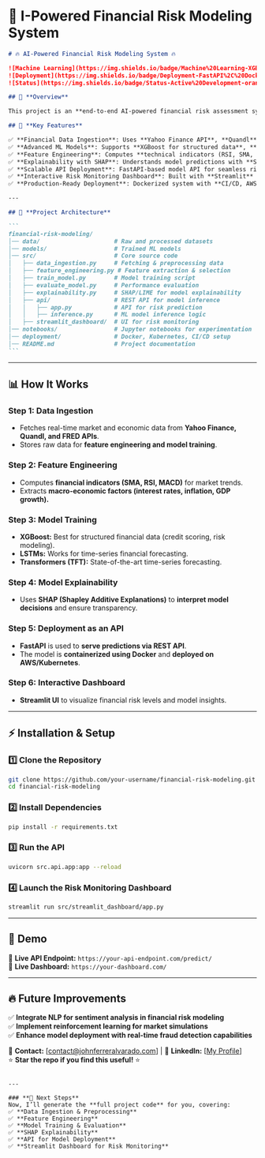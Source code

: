# 📌 **I-Powered Financial Risk Modeling System**

````markdown
# 🔥 AI-Powered Financial Risk Modeling System 🔥

![Machine Learning](https://img.shields.io/badge/Machine%20Learning-XGBoost%2C%20LSTMs%2C%20Transformers-blue)
![Deployment](https://img.shields.io/badge/Deployment-FastAPI%2C%20Docker%2C%20AWS-green)
![Status](https://img.shields.io/badge/Status-Active%20Development-orange)

## 📌 **Overview**

This project is an **end-to-end AI-powered financial risk assessment system** that predicts risk levels for **investment portfolios, credit scoring, or financial transactions**. It combines **advanced machine learning models (XGBoost, LSTMs, Transformers)** with **real-time data ingestion, deployment-ready APIs, and explainable AI techniques.**

## 🎯 **Key Features**

✅ **Financial Data Ingestion**: Uses **Yahoo Finance API**, **Quandl**, and **FRED Economic Data API** to fetch market and economic indicators.  
✅ **Advanced ML Models**: Supports **XGBoost for structured data**, **LSTMs for time series forecasting**, and **Transformers for state-of-the-art predictions**.  
✅ **Feature Engineering**: Computes **technical indicators (RSI, SMA, MACD)** and **financial ratios** for better predictive accuracy.  
✅ **Explainability with SHAP**: Understands model predictions with **Shapley Values for AI transparency**.  
✅ **Scalable API Deployment**: FastAPI-based model API for seamless risk prediction integration.  
✅ **Interactive Risk Monitoring Dashboard**: Built with **Streamlit** for real-time financial risk analysis.  
✅ **Production-Ready Deployment**: Dockerized system with **CI/CD, AWS, and Kubernetes** for scalability.

---

## 🚀 **Project Architecture**

```
financial-risk-modeling/
│── data/                     # Raw and processed datasets
│── models/                   # Trained ML models
│── src/                      # Core source code
│   ├── data_ingestion.py     # Fetching & preprocessing data
│   ├── feature_engineering.py # Feature extraction & selection
│   ├── train_model.py        # Model training script
│   ├── evaluate_model.py     # Performance evaluation
│   ├── explainability.py     # SHAP/LIME for model explainability
│   ├── api/                  # REST API for model inference
│   │   ├── app.py            # API for risk prediction
│   │   ├── inference.py      # ML model inference logic
│   ├── streamlit_dashboard/  # UI for risk monitoring
│── notebooks/                # Jupyter notebooks for experimentation
│── deployment/               # Docker, Kubernetes, CI/CD setup
│── README.md                 # Project documentation
```
````

---

## 📊 **How It Works**

### **Step 1: Data Ingestion**

- Fetches real-time market and economic data from **Yahoo Finance, Quandl, and FRED APIs**.
- Stores raw data for **feature engineering and model training**.

### **Step 2: Feature Engineering**

- Computes **financial indicators (SMA, RSI, MACD)** for market trends.
- Extracts **macro-economic factors (interest rates, inflation, GDP growth).**

### **Step 3: Model Training**

- **XGBoost:** Best for structured financial data (credit scoring, risk modeling).
- **LSTMs:** Works for time-series financial forecasting.
- **Transformers (TFT):** State-of-the-art time-series forecasting.

### **Step 4: Model Explainability**

- Uses **SHAP (Shapley Additive Explanations)** to **interpret model decisions** and ensure transparency.

### **Step 5: Deployment as an API**

- **FastAPI** is used to **serve predictions via REST API**.
- The model is **containerized using Docker** and **deployed on AWS/Kubernetes**.

### **Step 6: Interactive Dashboard**

- **Streamlit UI** to visualize financial risk levels and model insights.

---

## ⚡ **Installation & Setup**

### **1️⃣ Clone the Repository**

```bash
git clone https://github.com/your-username/financial-risk-modeling.git
cd financial-risk-modeling
```

### **2️⃣ Install Dependencies**

```bash
pip install -r requirements.txt
```

### **3️⃣ Run the API**

```bash
uvicorn src.api.app:app --reload
```

### **4️⃣ Launch the Risk Monitoring Dashboard**

```bash
streamlit run src/streamlit_dashboard/app.py
```

---

## 🎯 **Demo**

🔹 **Live API Endpoint:** `https://your-api-endpoint.com/predict/`  
🔹 **Live Dashboard:** `https://your-dashboard.com/`

---

## 🔥 **Future Improvements**

✅ **Integrate NLP for sentiment analysis in financial risk modeling**  
✅ **Implement reinforcement learning for market simulations**  
✅ **Enhance model deployment with real-time fraud detection capabilities**

📧 **Contact:** [contact@johnferreralvarado.com] | 💼 **LinkedIn:** [[My Profile](https://www.linkedin.com/in/johnfalvarado/)]  
⭐ **Star the repo if you find this useful!** ⭐

```

---

### **🔗 Next Steps**
Now, I’ll generate the **full project code** for you, covering:
✅ **Data Ingestion & Preprocessing**
✅ **Feature Engineering**
✅ **Model Training & Evaluation**
✅ **SHAP Explainability**
✅ **API for Model Deployment**
✅ **Streamlit Dashboard for Risk Monitoring**
```
